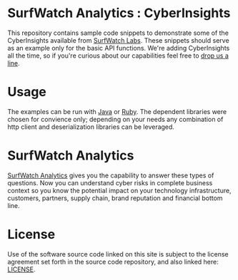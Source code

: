 SurfWatch Analytics : CyberInsights
==========================

This repository contains sample code snippets to demonstrate some of the CyberInsights available from [SurfWatch Labs](https://www.surfwatchanalytics.com/cyber_insights).  These snippets should serve as an example only for the basic API functions.  We're adding CyberInsights all the time, so if you're curious about our capabilities feel free to [drop us a line](contact@surfwatchanalytics.com).

Usage
=====

The examples can be run with [Java](http://www.oracle.com/technetwork/java/javase/downloads/index.html) or [Ruby](https://www.ruby-lang.org/en/installation/).  The dependent libraries were chosen for convience only; depending on your needs any combination of http client and deserialization libraries can be leveraged.

SurfWatch Analytics
==========

[SurfWatch Analytics](https://www.surfwatchanalytics.com/) gives you the capability to answer these types of questions. Now you can understand cyber risks in complete business context so you know the potential impact on your technology infrastructure, customers, partners, supply chain, brand reputation and financial bottom line.

License
=======

Use of the software source code linked on this site is subject to the license agreement set forth in the source code repository, and also linked here: [LICENSE](https://github.com/surfwatchlabs/insights/blob/master/LICENSE).

